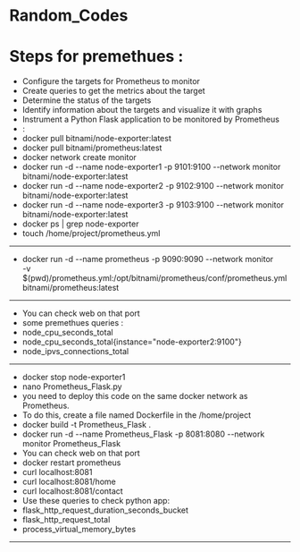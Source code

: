# Random_Codes

# Steps for premethues :
* Configure the targets for Prometheus to monitor
* Create queries to get the metrics about the target
* Determine the status of the targets
* Identify information about the targets and visualize it with graphs
* Instrument a Python Flask application to be monitored by Prometheus
* :
* docker pull bitnami/node-exporter:latest
* docker pull bitnami/prometheus:latest
* docker network create monitor
* docker run -d --name node-exporter1 -p 9101:9100 --network monitor bitnami/node-exporter:latest
* docker run -d --name node-exporter2 -p 9102:9100 --network monitor bitnami/node-exporter:latest
* docker run -d --name node-exporter3 -p 9103:9100 --network monitor bitnami/node-exporter:latest
* docker ps | grep node-exporter
* touch /home/project/prometheus.yml
---
* docker run -d --name prometheus -p 9090:9090 --network monitor \
-v $(pwd)/prometheus.yml:/opt/bitnami/prometheus/conf/prometheus.yml \
bitnami/prometheus:latest
---
* You can check web on that port
* some premethues queries :
* node_cpu_seconds_total
* node_cpu_seconds_total{instance="node-exporter2:9100"}
* node_ipvs_connections_total
---
* docker stop node-exporter1
* nano Prometheus_Flask.py
* you need to deploy this code on the same docker network as Prometheus. 
* To do this, create a file named Dockerfile in the /home/project
* docker build -t Prometheus_Flask .
* docker run -d --name Prometheus_Flask -p 8081:8080 --network monitor Prometheus_Flask
* You can check web on that port
* docker restart prometheus
* curl localhost:8081
* curl localhost:8081/home
* curl localhost:8081/contact
* Use these queries to check python app:
* flask_http_request_duration_seconds_bucket
* flask_http_request_total
* process_virtual_memory_bytes
---
